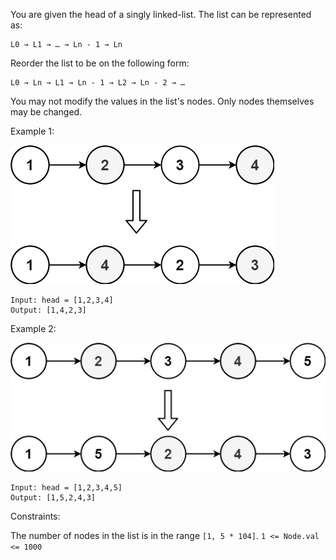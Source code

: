 You are given the head of a singly linked-list. The list can be represented as:

```
L0 → L1 → … → Ln - 1 → Ln
```
Reorder the list to be on the following form:
```
L0 → Ln → L1 → Ln - 1 → L2 → Ln - 2 → …
```
You may not modify the values in the list's nodes. Only nodes themselves may be changed.

 

Example 1:

![reorder1linked-list](reorder1linked-list.jpeg)
```
Input: head = [1,2,3,4]
Output: [1,4,2,3]
```
Example 2:

![reorder2linked-list](reorder2-linked-list.jpeg)
```
Input: head = [1,2,3,4,5]
Output: [1,5,2,4,3]
 ```

Constraints:

The number of nodes in the list is in the range `[1, 5 * 104]`.
`1 <= Node.val <= 1000`